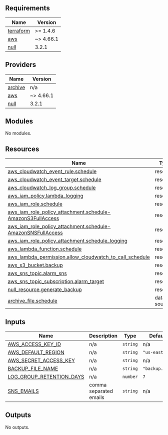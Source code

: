 <!-- BEGIN_TF_DOCS -->
## Requirements

| Name | Version |
|------|---------|
| <a name="requirement_terraform"></a> [terraform](#requirement\_terraform) | >= 1.4.6 |
| <a name="requirement_aws"></a> [aws](#requirement\_aws) | ~> 4.66.1 |
| <a name="requirement_null"></a> [null](#requirement\_null) | 3.2.1 |

## Providers

| Name | Version |
|------|---------|
| <a name="provider_archive"></a> [archive](#provider\_archive) | n/a |
| <a name="provider_aws"></a> [aws](#provider\_aws) | ~> 4.66.1 |
| <a name="provider_null"></a> [null](#provider\_null) | 3.2.1 |

## Modules

No modules.

## Resources

| Name | Type |
|------|------|
| [aws_cloudwatch_event_rule.schedule](https://registry.terraform.io/providers/hashicorp/aws/latest/docs/resources/cloudwatch_event_rule) | resource |
| [aws_cloudwatch_event_target.schedule](https://registry.terraform.io/providers/hashicorp/aws/latest/docs/resources/cloudwatch_event_target) | resource |
| [aws_cloudwatch_log_group.schedule](https://registry.terraform.io/providers/hashicorp/aws/latest/docs/resources/cloudwatch_log_group) | resource |
| [aws_iam_policy.lambda_logging](https://registry.terraform.io/providers/hashicorp/aws/latest/docs/resources/iam_policy) | resource |
| [aws_iam_role.schedule](https://registry.terraform.io/providers/hashicorp/aws/latest/docs/resources/iam_role) | resource |
| [aws_iam_role_policy_attachment.schedule-AmazonS3FullAccess](https://registry.terraform.io/providers/hashicorp/aws/latest/docs/resources/iam_role_policy_attachment) | resource |
| [aws_iam_role_policy_attachment.schedule-AmazonSNSFullAccess](https://registry.terraform.io/providers/hashicorp/aws/latest/docs/resources/iam_role_policy_attachment) | resource |
| [aws_iam_role_policy_attachment.schedule_logging](https://registry.terraform.io/providers/hashicorp/aws/latest/docs/resources/iam_role_policy_attachment) | resource |
| [aws_lambda_function.schedule](https://registry.terraform.io/providers/hashicorp/aws/latest/docs/resources/lambda_function) | resource |
| [aws_lambda_permission.allow_cloudwatch_to_call_schedule](https://registry.terraform.io/providers/hashicorp/aws/latest/docs/resources/lambda_permission) | resource |
| [aws_s3_bucket.backup](https://registry.terraform.io/providers/hashicorp/aws/latest/docs/resources/s3_bucket) | resource |
| [aws_sns_topic.alarm_sns](https://registry.terraform.io/providers/hashicorp/aws/latest/docs/resources/sns_topic) | resource |
| [aws_sns_topic_subscription.alarm_target](https://registry.terraform.io/providers/hashicorp/aws/latest/docs/resources/sns_topic_subscription) | resource |
| [null_resource.generate_backup](https://registry.terraform.io/providers/hashicorp/null/3.2.1/docs/resources/resource) | resource |
| [archive_file.schedule](https://registry.terraform.io/providers/hashicorp/archive/latest/docs/data-sources/file) | data source |

## Inputs

| Name | Description | Type | Default | Required |
|------|-------------|------|---------|:--------:|
| <a name="input_AWS_ACCESS_KEY_ID"></a> [AWS\_ACCESS\_KEY\_ID](#input\_AWS\_ACCESS\_KEY\_ID) | n/a | `string` | n/a | yes |
| <a name="input_AWS_DEFAULT_REGION"></a> [AWS\_DEFAULT\_REGION](#input\_AWS\_DEFAULT\_REGION) | n/a | `string` | `"us-east-1"` | no |
| <a name="input_AWS_SECRET_ACCESS_KEY"></a> [AWS\_SECRET\_ACCESS\_KEY](#input\_AWS\_SECRET\_ACCESS\_KEY) | n/a | `string` | n/a | yes |
| <a name="input_BACKUP_FILE_NAME"></a> [BACKUP\_FILE\_NAME](#input\_BACKUP\_FILE\_NAME) | n/a | `string` | `"backup.sql"` | no |
| <a name="input_LOG_GROUP_RETENTION_DAYS"></a> [LOG\_GROUP\_RETENTION\_DAYS](#input\_LOG\_GROUP\_RETENTION\_DAYS) | n/a | `number` | `7` | no |
| <a name="input_SNS_EMAILS"></a> [SNS\_EMAILS](#input\_SNS\_EMAILS) | comma separated emails | `string` | n/a | yes |

## Outputs

No outputs.
<!-- END_TF_DOCS -->